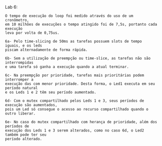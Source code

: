  Lab 6: 

	O tempo de execução do loop foi medido através do uso de um cronômetro,
	em 10 milhões de execuções o tempo atingido foi de 7,5s, portanto cada execução
	leva por volta de 0,75us.
	
	6a-	Pelo time-slicing de 50ms as tarefas possuem slots de tempo iguais, e os leds
	piscam alternadamente de forma rápida.
	
	6b- Sem a utilização de preempção ou time-slice, as tarefas não são interrompidas
	e uma tarefa só ganha a execução quando a atual terminar.
	
	6c- Na preempção por prioridade, tarefas mais prioritárias podem interromper a 
	execução das com menor prioridade. Desta forma, o Led1 executa em seu período natural
	e os Leds 1 e 2 têm seu período aumentado.
	 
	6d- Com o mutex compartilhado pelos Leds 1 e 3, seus períodos de execução são aumentados,
	pois um Led só consegue o acesso ao recurso compartilhado quando o outro liberar.
	
	6e- No caso do mutex compartilhado com herança de prioridade, além dos períodos de
	execução dos Leds 1 e 3 serem alterados, como no caso 6d, o Led2 também pode ter seu
	período alterado.